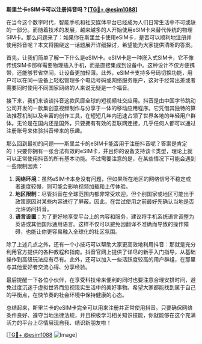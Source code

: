 **斯里兰卡eSIM卡可以注册抖音吗？[[TG💪+ @esim1088](https://t.me/s/esim1088)]**

在当今这个数字时代，智能手机和社交媒体平台已经成为人们日常生活中不可或缺的一部分。而随着技术的发展，越来越多的人开始使用eSIM卡来替代传统的物理SIM卡。那么问题来了：如果你在斯里兰卡使用eSIM卡，是否可以顺利地注册并使用抖音呢？本文将围绕这一话题展开详细探讨，希望能为大家提供清晰的答案。

首先，让我们简单了解一下什么是eSIM卡。eSIM卡是一种嵌入式SIM卡，它不像传统SIM卡那样需要物理插入手机，而是直接集成到设备中。这种设计不仅方便携带，还能够节省空间，让设备更加轻薄。此外，eSIM卡支持多号码切换功能，用户可以在同一设备上轻松管理多个电话号码或网络服务账户，这对于经常出差或者需要同时使用不同国家网络的人来说无疑是一个福音。

接下来，我们来谈谈抖音这款风靡全球的短视频社交应用。抖音是由中国字节跳动公司开发的一款集创意视频制作与分享于一体的移动应用程序。它凭借其独特的算法推荐机制以及丰富的创作工具，在短短几年内迅速占领了世界各地的年轻用户群体。无论是在国内还是国外，只要拥有有效的互联网连接，几乎任何人都可以通过注册账号来体验抖音带来的乐趣。

那么回到最初的问题——斯里兰卡的eSIM卡能否用于注册抖音呢？答案是肯定的！只要你拥有一张合法有效的eSIM卡，并且你的设备支持该卡类型，理论上就可以正常使用抖音的所有基本功能。不过需要注意的是，在某些情况下可能会遇到一些限制因素：

1. **网络环境**：虽然eSIM卡本身没有问题，但如果所在地区的网络信号不稳定或者速度较慢，则可能会影响视频加载和上传体验。
2. **地区限制**：尽管抖音在全球范围内都非常受欢迎，但个别国家或地区可能出于政策原因对某些内容进行了屏蔽。因此，在尝试使用之前最好先确认当地是否允许访问抖音。
3. **语言设置**：为了更好地享受平台上的内容和服务，建议将手机系统语言调整为英语或其他国际通用语言。这样不仅可以避免因翻译不准确而导致的操作障碍，也能让你更容易融入全球化的社区氛围。

除了上述几点之外，还有一个小技巧可以帮助大家更高效地利用抖音：那就是充分利用官方提供的各种教程和指南。抖音官网上提供了详尽的新手入门指导，从基础操作到高级玩法应有尽有。此外，还可以加入一些活跃度较高的用户群组，在那里与其他爱好者交流心得、分享经验。

最后提醒一下各位小伙伴，在享受科技带来便利的同时也要注意合理安排时间，避免过度沉迷于虚拟世界而忽视现实生活中的美好事物。希望大家都能找到属于自己的平衡点，在快节奏的社会环境中保持健康的心态。

总结起来，斯里兰卡的eSIM卡完全可以用来注册并正常使用抖音。只要确保网络条件良好、遵守当地法律法规，并且积极学习相关知识技能，你就能够在这个充满活力的平台上尽情展现自我、结识新朋友啦！

[[TG💪+ @esim1088](https://t.me/s/esim1088) ![Image](https://i.postimg.cc/4NQfJmqS/Snipaste-2025-05-13-00-14-12.png)]